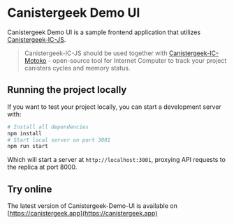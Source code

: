 # Canistergeek Demo UI

Canistergeek Demo UI is a sample frontend application that utilizes [Canistergeek-IC-JS](https://github.com/usergeek/canistergeek-ic-js).

> Canistergeek-IC-JS should be used together with [Canistergeek-IC-Motoko](https://github.com/usergeek/canistergeek-ic-motoko) - open-source tool for Internet Computer to track your project canisters cycles and memory status.

## Running the project locally

If you want to test your project locally, you can start a development server with:

```bash
# Install all dependencies
npm install
# Start local server on port 3001
npm run start
```

Which will start a server at `http://localhost:3001`, proxying API requests to the replica at port 8000.

## Try online

The latest version of Canistergeek-Demo-UI is available on [https://canistergeek.app](https://canistergeek.app)
